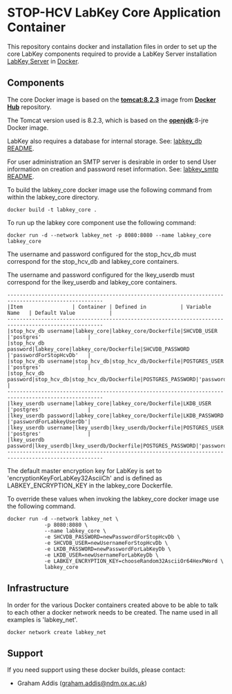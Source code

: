 STOP-HCV LabKey Core Application Container
==========

This repository contains docker and installation files in order to set up the core LabKey components required to provide a LabKey Server installation  [LabKey Server](https://www.labkey.org/) in [Docker](https://www.docker.com).


## Components
The core Docker image is based on the **[tomcat:8.2.3](https://hub.docker.com/_/tomcat/)** image from **[Docker Hub](https://hub.docker.com/)**  repository.

The Tomcat version used is 8.2.3, which is based on the **[openjdk](https://hub.docker.com/r/_/openjdk/)**:8-jre Docker image.

LabKey also requires a database for internal storage. See: [labkey_db README](../labkey_db/README.md).

For user administration an SMTP server is desirable in order to send User information on creation and password reset information. See: [labkey_smtp README](../labkey_smtp/README.md).

To build the labkey_core docker image use the following command from within the labkey_core directory.

```
docker build -t labkey_core .
```

To run up the labkey core component use the following command:
```
docker run -d --network labkey_net -p 8080:8080 --name labkey_core labkey_core
```

The username and password configured for the stop_hcv_db must correspond for the stop_hcv_db and labkey_core containers.

The username and password configured for the lkey_userdb must correspond for the lkey_userdb and labkey_core containers.
```
-----------------------------------------------------------------------------------------------------
|Item                | Container | Defined in           | Variable Name   | Default Value           |
-----------------------------------------------------------------------------------------------------
|stop_hcv_db username|labkey_core|labkey_core/Dockerfile|SHCVDB_USER      |'postgres'               |
|stop_hcv_db password|labkey_core|labkey_core/Dockerfile|SHCVDB_PASSWORD  |'passwordForStopHcvDb'   |
|stop_hcv_db username|stop_hcv_db|stop_hcv_db/Dockerfile|POSTGRES_USER    |'postgres'               |
|stop_hcv_db password|stop_hcv_db|stop_hcv_db/Dockerfile|POSTGRES_PASSWORD|'passwordForStopHcvDb'   |
-----------------------------------------------------------------------------------------------------
|lkey_userdb username|labkey_core|labkey_core/Dockerfile|LKDB_USER        |'postgres'               |
|lkey_userdb password|labkey_core|labkey_core/Dockerfile|LKDB_PASSWORD    |'passwordForLabkeyUserDb'|
|lkey_userdb username|lkey_userdb|lkey_userdb/Dockerfile|POSTGRES_USER    |'postgres'               |
|lkey_userdb password|lkey_userdb|lkey_userdb/Dockerfile|POSTGRES_PASSWORD|'passwordForLabkeyUserDb'|
-----------------------------------------------------------------------------------------------------
```

The default master encryption key for LabKey is set to 'encryptionKeyForLabKey32AsciiCh' and is defined as LABKEY_ENCRYPTION_KEY in the labkey_core Dockerfile.

To override these values when invoking the labkey_core docker image use the following command.
```
docker run -d --network labkey_net \
            -p 8080:8080 \
            --name labkey_core \
            -e SHCVDB_PASSWORD=newPasswordForStopHcvDb \
            -e SHCVDB_USER=newUsernameForStopHcvDb \
            -e LKDB_PASSWORD=newPasswordForLabKeyDb \
            -e LKDB_USER=newUsernameForLabKeyDb \
            -e LABKEY_ENCRYPTION_KEY=chooseRandom32AsciiOr64HexPWord \
            labkey_core
```

## Infrastructure
In order for the various Docker containers created above to be able to talk to each other a docker network needs to be created. The name used in all examples is 'labkey_net'.

```Docker
docker network create labkey_net
```
## Support

If you need support using these docker builds, please contact:

- Graham Addis (graham.addis@ndm.ox.ac.uk)

